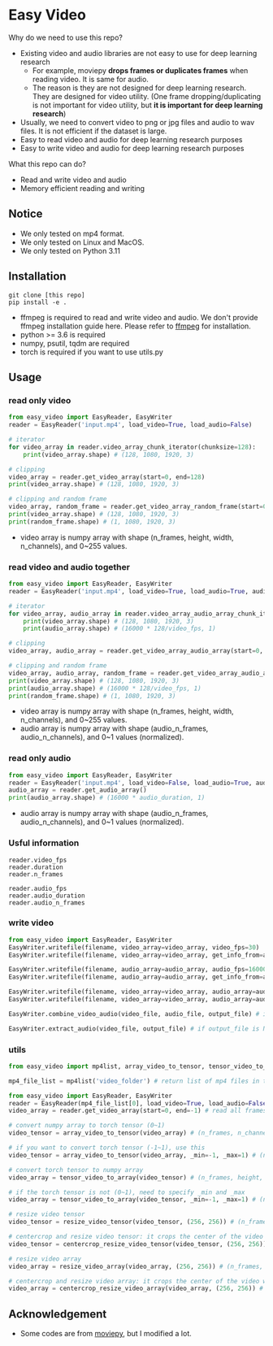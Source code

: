 # Easy Video
Why do we need to use this repo?
- Existing video and audio libraries are not easy to use for deep learning research
    - For example, moviepy **drops frames or duplicates frames** when reading video. It is same for audio.
    - The reason is they are not designed for deep learning research. They are designed for video utility. (One frame dropping/duplicating is not important for video utility, but **it is important for deep learning research**)
- Usually, we need to convert video to png or jpg files and audio to wav files. It is not efficient if the dataset is large.
- Easy to read video and audio for deep learning research purposes
- Easy to write video and audio for deep learning research purposes

What this repo can do?
- Read and write video and audio
- Memory efficient reading and writing

## Notice
- We only tested on mp4 format.
- We only tested on Linux and MacOS.
- We only tested on Python 3.11

## Installation

```
git clone [this repo]
pip install -e .
```

- ffmpeg is required to read and write video and audio. We don't provide ffmpeg installation guide here. Please refer to [ffmpeg](https://ffmpeg.org/download.html) for installation.
- python >= 3.6 is required
- numpy, psutil, tqdm are required
- torch is required if you want to use utils.py

## Usage

### read only video
```python
from easy_video import EasyReader, EasyWriter
reader = EasyReader('input.mp4', load_video=True, load_audio=False)

# iterator
for video_array in reader.video_array_chunk_iterator(chunksize=128):
    print(video_array.shape) # (128, 1080, 1920, 3)

# clipping
video_array = reader.get_video_array(start=0, end=128)
print(video_array.shape) # (128, 1080, 1920, 3)

# clipping and random frame
video_array, random_frame = reader.get_video_array_random_frame(start=0, end=128)
print(video_array.shape) # (128, 1080, 1920, 3)
print(random_frame.shape) # (1, 1080, 1920, 3)
```

- video array is numpy array with shape (n_frames, height, width, n_channels), and 0~255 values.

### read video and audio together
```python
from easy_video import EasyReader, EasyWriter
reader = EasyReader('input.mp4', load_video=True, load_audio=True, audio_fps=16000, audio_nchannels=1) # 16kHz & mono

# iterator
for video_array, audio_array in reader.video_array_audio_array_chunk_iterator(chunksize=128):
    print(video_array.shape) # (128, 1080, 1920, 3)
    print(audio_array.shape) # (16000 * 128/video_fps, 1)

# clipping
video_array, audio_array = reader.get_video_array_audio_array(start=0, end=128)

# clipping and random frame
video_array, audio_array, random_frame = reader.get_video_array_audio_array_random_frame(start=0, end=128)
print(video_array.shape) # (128, 1080, 1920, 3)
print(audio_array.shape) # (16000 * 128/video_fps, 1)
print(random_frame.shape) # (1, 1080, 1920, 3)
```

- video array is numpy array with shape (n_frames, height, width, n_channels), and 0~255 values.
- audio array is numpy array with shape (audio_n_frames, audio_n_channels), and 0~1 values (normalized).

### read only audio
```python
from easy_video import EasyReader, EasyWriter
reader = EasyReader('input.mp4', load_video=False, load_audio=True, audio_fps=16000, audio_nchannels=1) # 16kHz & mono
audio_array = reader.get_audio_array()
print(audio_array.shape) # (16000 * audio_duration, 1)
```
- audio array is numpy array with shape (audio_n_frames, audio_n_channels), and 0~1 values (normalized).

### Usful information
```
reader.video_fps
reader.duration
reader.n_frames

reader.audio_fps
reader.audio_duration
reader.audio_n_frames
```

### write video
```python
from easy_video import EasyReader, EasyWriter
EasyWriter.writefile(filename, video_array=video_array, video_fps=30)
EasyWriter.writefile(filename, video_array=video_array, get_info_from=any_videofilename)

EasyWriter.writefile(filename, audio_array=audio_array, audio_fps=16000, audio_nchannels=1)
EasyWriter.writefile(filename, audio_array=audio_array, get_info_from=any_video_or_audio_filename)

EasyWriter.writefile(filename, video_array=video_array, audio_array=audio_array, video_fps=30, audio_fps=16000, audio_nchannels=1)
EasyWriter.writefile(filename, video_array=video_array, audio_array=audio_array, get_info_from=any_videofilename)

EasyWriter.combine_video_audio(video_file, audio_file, output_file) # if output_file is None, it will be the same as video_file

EasyWriter.extract_audio(video_file, output_file) # if output_file is None, it will be the same as video_file_name + '.wav'

```

### utils
```python
from easy_video import mp4list, array_video_to_tensor, tensor_video_to_array, resize_video_tensor, centercrop_resize_video_tensor, resize_video_array, centercrop_resize_video_array

mp4_file_list = mp4list('video_folder') # return list of mp4 files in the folder including subfolders

from easy_video import EasyReader, EasyWriter
reader = EasyReader(mp4_file_list[0], load_video=True, load_audio=False)
video_array = reader.get_video_array(start=0, end=-1) # read all frames as numpy array

# convert numpy array to torch tensor (0~1)
video_tensor = array_video_to_tensor(video_array) # (n_frames, n_channels, height, width)

# if you want to convert torch tensor (-1~1), use this
video_tensor = array_video_to_tensor(video_array, _min=-1, _max=1) # (n_frames, n_channels, height, width)

# convert torch tensor to numpy array
video_array = tensor_video_to_array(video_tensor) # (n_frames, height, width, n_channels)

# if the torch tensor is not (0~1), need to specify _min and _max
video_array = tensor_video_to_array(video_tensor, _min=-1, _max=1) # (n_frames, height, width, n_channels)

# resize video tensor
video_tensor = resize_video_tensor(video_tensor, (256, 256)) # (n_frames, n_channels, 256, 256)

# centercrop and resize video tensor: it crops the center of the video with shorter side and resize it to given size
video_tensor = centercrop_resize_video_tensor(video_tensor, (256, 256)) # (n_frames, n_channels, 256, 256) 

# resize video array
video_array = resize_video_array(video_array, (256, 256)) # (n_frames, 256, 256, n_channels)

# centercrop and resize video array: it crops the center of the video with shorter side and resize it to given size
video_array = centercrop_resize_video_array(video_array, (256, 256)) # (n_frames, 256, 256, n_channels)

```

## Acknowledgement
- Some codes are from [moviepy](https://zulko.github.io/moviepy/), but I modified a lot.
